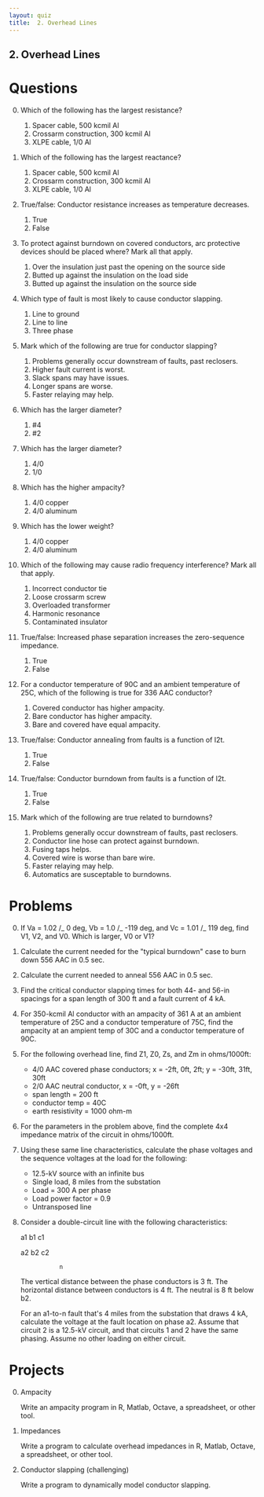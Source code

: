 ```yaml
---
layout: quiz
title:  2. Overhead Lines
---
```


## 2. Overhead Lines

# Questions

0. Which of the following has the largest resistance?

   1. Spacer cable, 500 kcmil Al
   2. Crossarm construction, 300 kcmil Al
   3. XLPE cable, 1/0 Al
   
0. Which of the following has the largest reactance?

   1. Spacer cable, 500 kcmil Al
   2. Crossarm construction, 300 kcmil Al
   3. XLPE cable, 1/0 Al
   
0. True/false: Conductor resistance increases as temperature decreases.
   
   1. True
   2. False

0. To protect against burndown on covered conductors, arc protective
   devices should be placed where? Mark all that apply.
   
   1. Over the insulation just past the opening on the source side
   2. Butted up against the insulation on the load side
   3. Butted up against the insulation on the source side

0. Which type of fault is most likely to cause conductor slapping.

   1. Line to ground
   2. Line to line
   3. Three phase

0. Mark which of the following are true for conductor slapping?

   1. Problems generally occur downstream of faults, past reclosers.
   2. Higher fault current is worst.
   3. Slack spans may have issues.
   4. Longer spans are worse.
   5. Faster relaying may help.

0. Which has the larger diameter?
   
   1. \#4
   2. \#2

0. Which has the larger diameter?
   
   1. 4/0
   2. 1/0

0. Which has the higher ampacity?
   
   1. 4/0 copper
   2. 4/0 aluminum

0. Which has the lower weight?
   
   1. 4/0 copper
   2. 4/0 aluminum

0. Which of the following may cause radio frequency interference? Mark
   all that apply.

   1. Incorrect conductor tie
   2. Loose crossarm screw
   3. Overloaded transformer
   4. Harmonic resonance
   5. Contaminated insulator

0. True/false: Increased phase separation increases the zero-sequence impedance.
   
   1. True
   2. False

0. For a conductor temperature of 90C and an ambient temperature of
   25C, which of the following is true for 336 AAC conductor?
   
   1. Covered conductor has higher ampacity.
   2. Bare conductor has higher ampacity.
   3. Bare and covered have equal ampacity.

0. True/false: Conductor annealing from faults is a function of I2t.
   
   1. True
   2. False

0. True/false: Conductor burndown from faults is a function of I2t.
   
   1. True
   2. False

0. Mark which of the following are true related to burndowns?

   1. Problems generally occur downstream of faults, past reclosers.
   2. Conductor line hose can protect against burndown.
   3. Fusing taps helps.
   4. Covered wire is worse than bare wire.
   5. Faster relaying may help.
   6. Automatics are susceptable to burndowns.

# Problems

0. If Va = 1.02 /_ 0 deg, Vb = 1.0 /_ -119 deg, and Vc = 1.01 /_ 119
   deg, find V1, V2, and V0. Which is larger, V0 or V1?

0. Calculate the current needed for the "typical burndown" case to
   burn down 556 AAC in 0.5 sec.

0. Calculate the current needed to anneal 556 AAC in 0.5 sec.

0. Find the critical conductor slapping times for both 44- and 56-in
   spacings for a span length of 300 ft and a fault current of 4 kA.

0. For 350-kcmil Al conductor with an ampacity of 361 A at an ambient
   temperature of 25C and a conductor temperature of 75C, find the
   ampacity at an ampient temp of 30C and a conductor temperature of 90C.

0. For the following overhead line, find Z1, Z0, Zs, and Zm in ohms/1000ft:

   - 4/0 AAC covered phase conductors; x = -2ft, 0ft, 2ft; y = -30ft, 31ft, 30ft
   - 2/0 AAC neutral conductor, x = -0ft, y = -26ft
   - span length = 200 ft
   - conductor temp = 40C
   - earth resistivity = 1000 ohm-m

0. For the parameters in the problem above, find the complete 4x4
   impedance matrix of the circuit in ohms/1000ft. 

0. Using these same line characteristics, calculate the phase voltages
   and the sequence voltages at the load for the following:
   
   - 12.5-kV source with an infinite bus
   - Single load, 8 miles from the substation
   - Load = 300 A per phase
   - Load power factor = 0.9
   - Untransposed line
   
0. Consider a double-circuit line with the following characteristics:

   a1            b1            c1
   
   
   a2            b2            c2
   
   
   
   
   
                  n
   
   The vertical distance between the phase conductors is 3 ft. The
   horizontal distance between conductors is 4 ft. The neutral is 8 ft
   below b2. 
   
   For an a1-to-n fault that's 4 miles from the substation that draws
   4 kA, calculate the voltage at the fault location on phase a2.
   Assume that circuit 2 is a 12.5-kV circuit, and that circuits 1 and
   2 have the same phasing. Assume no other loading on either circuit.
      

# Projects

0. Ampacity

   Write an ampacity program in R, Matlab, Octave, a spreadsheet, or
   other tool.

0. Impedances

   Write a program to calculate overhead impedances in R, Matlab,
   Octave, a spreadsheet, or other tool.

0. Conductor slapping (challenging)

   Write a program to dynamically model conductor slapping.


